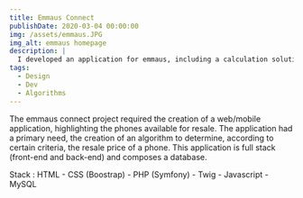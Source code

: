 ```yaml
---
title: Emmaus Connect
publishDate: 2020-03-04 00:00:00
img: /assets/emmaus.JPG
img_alt: emmaus homepage
description: |
  I developed an application for emmaus, including a calculation solution...
tags:
  - Design
  - Dev
  - Algorithms
---
```


The emmaus connect project required the creation of a web/mobile application, highlighting the phones available for resale. The application had a primary need, the creation of an algorithm to determine, according to certain criteria, the resale price of a phone.
This application is full stack (front-end and back-end) and composes a database.

Stack : HTML - CSS (Boostrap) - PHP (Symfony) - Twig - Javascript - MySQL

